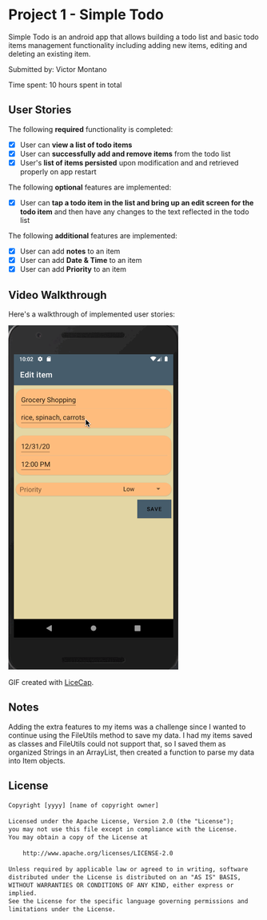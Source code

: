# Project 1 - Simple Todo

Simple Todo is an android app that allows building a todo list and basic todo items management functionality including adding new items, editing and deleting an existing item.

Submitted by: Victor Montano

Time spent: 10 hours spent in total

## User Stories

The following **required** functionality is completed:

* [X] User can **view a list of todo items**
* [X] User can **successfully add and remove items** from the todo list
* [X] User's **list of items persisted** upon modification and and retrieved properly on app restart

The following **optional** features are implemented:

* [X] User can **tap a todo item in the list and bring up an edit screen for the todo item** and then have any changes to the text reflected in the todo list

The following **additional** features are implemented:

* [X] User can add **notes** to an item
* [X] User can add **Date & Time** to an item
* [X] User can add **Priority** to an item

## Video Walkthrough

Here's a walkthrough of implemented user stories:

<img src='walkthrough.gif' title='Video Walkthrough' width='' alt='Video Walkthrough' />

GIF created with [LiceCap](http://www.cockos.com/licecap/).

## Notes

Adding the extra features to my items was a challenge since I wanted to continue using the FileUtils method to save my data. I had my items saved as classes and FileUtils could not support that, so I saved them as organized Strings in an ArrayList, then created a function to parse my data into Item objects.

## License

    Copyright [yyyy] [name of copyright owner]

    Licensed under the Apache License, Version 2.0 (the "License");
    you may not use this file except in compliance with the License.
    You may obtain a copy of the License at

        http://www.apache.org/licenses/LICENSE-2.0

    Unless required by applicable law or agreed to in writing, software
    distributed under the License is distributed on an "AS IS" BASIS,
    WITHOUT WARRANTIES OR CONDITIONS OF ANY KIND, either express or implied.
    See the License for the specific language governing permissions and
    limitations under the License.
